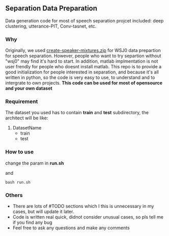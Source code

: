 ## Separation Data Preparation

Data generation code for most of speech separation projcet included: deep clustering, utterance-PIT, Conv-tasnet, etc. 

### Why
Originally, we used [create-speaker-mixtures.zip](http://www.merl.com/demos/deep-clustering/create-speaker-mixtures.zip) for WSJ0 data prepartion for speech separation. However, people who want to try separtion without "wsj0" may find it's hard to start. In addition, matlab implmentation is not user frendly for people who doesnt install matlab. This repo is to provide a good initialization for people interested in separation, and because it's all written in python, so the code is very easy to use, to understand and to intergrate to own projects. **This code can be used for most of opensource and your own dataset**

### Requirement
The dataset you used has to contain **train** and **test** subdirectory, the architect will be like:

1. DatasetName
	- train
	- test

### How to use
change the param in **run.sh**

and 

```
bash run.sh
```

### Others
- There are lots of #TODO sections which I this is unnecessary in my cases, but will update it later.
- Code is written real quick, didnot consider unusual cases, so pls tell me if you find any bug
- Feel free to ask any questions and make any comments


